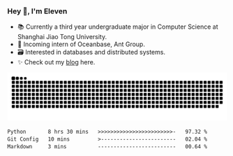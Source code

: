 ### Hey 👋, I'm Eleven

- 📚 Currently a third year undergraduate major in Computer Science at Shanghai Jiao Tong University.
- 🍻 Incoming intern of Oceanbase, Ant Group.
- 🗃️ Interested in databases and distributed systems.
- ✨ Check out my [blog](https://blog.eleven.wiki) here.

![github contribution grid snake animation](https://raw.githubusercontent.com/El-even-11/El-even-11/output/github-contribution-grid-snake.svg)

<!--START_SECTION:waka-->

```txt
Python       8 hrs 30 mins   >>>>>>>>>>>>>>>>>>>>>>>>-   97.32 %
Git Config   10 mins         >------------------------   02.04 %
Markdown     3 mins          -------------------------   00.64 %
```

<!--END_SECTION:waka-->
